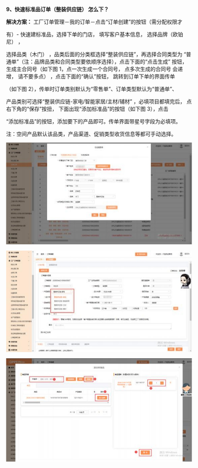 <a name="bookmark9"></a>**9、快速标准品订单（整装供应链） 怎么下？**

**解决方案：** 工厂订单管理－我的订单－点击“订单创建”的按钮（需分配权限才

有）- 快速建标准品，选择下单的门店， 填写客户基本信息， 选择品牌（欧铂尼） ，

选择品类（木门） ，品类后面的分类框选择“整装供应链”，再选择合同类型为  “普通单”（注：品牌品类和合同类型要依顺序选择），点击下面的“点击生成” 按钮， 生成主合同号（如下图 1，点一次生成一个合同号，  点多次生成的合同号  会递增， 请不要多点） ，点击下面的“确认”按钮， 跳转到订单下单的界面传单

（如下图 2），传单时订单类别默认为“零售单”、订单类型默认为“普通单”、

产品类别可选择“整装供应链-家电/智能家居/主材/辅材” ，必填项目都填完后， 点右下角的“保存”按扭， 下面出现“添加标准品”的按钮（如下图 3），点击

“添加标准品”的按钮，添加要下的产品即可。传单界面带星号字段为必填项。

注：空间产品默认该品类，产品渠道、促销类型收货信息等都可手动选择。


![](Aspose.Words.256d586b-3954-46d4-8fd0-a69153486d4c.018.jpeg)

![](Aspose.Words.256d586b-3954-46d4-8fd0-a69153486d4c.019.jpeg)


![](Aspose.Words.256d586b-3954-46d4-8fd0-a69153486d4c.007.jpeg)





